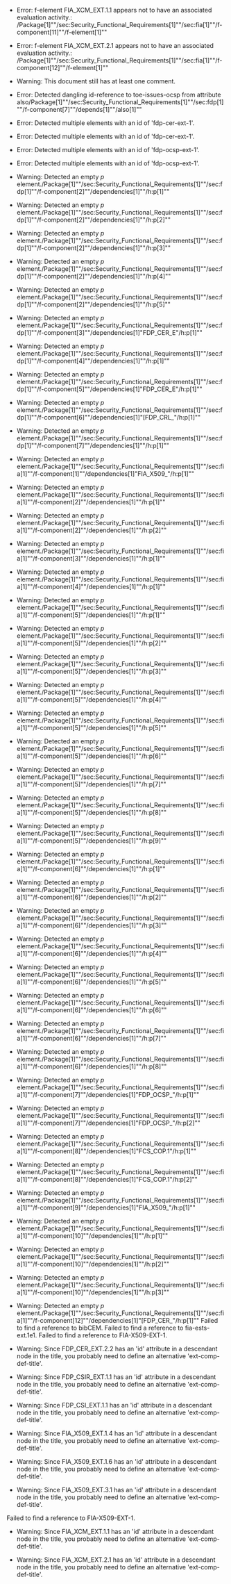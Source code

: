 * Error: f-element FIA_XCM_EXT.1.1  appears not to have an associated evaluation activity.:
        /Package[1]""/sec:Security_Functional_Requirements[1]""/sec:fia[1]""/f-component[11]""/f-element[1]""
* Error: f-element FIA_XCM_EXT.2.1  appears not to have an associated evaluation activity.:
        /Package[1]""/sec:Security_Functional_Requirements[1]""/sec:fia[1]""/f-component[12]""/f-element[1]""
* Warning: This document still has at least one comment.
* Error: Detected dangling id-reference to toe-issues-ocsp from attribute
        also/Package[1]""/sec:Security_Functional_Requirements[1]""/sec:fdp[1]""/f-component[7]""/depends[1]""/also[1]""
* Error: Detected multiple elements with an id of 'fdp-cer-ext-1'.
* Error: Detected multiple elements with an id of 'fdp-cer-ext-1'.
* Error: Detected multiple elements with an id of 'fdp-ocsp-ext-1'.
* Error: Detected multiple elements with an id of 'fdp-ocsp-ext-1'.
* Warning: Detected an empty _p_ element./Package[1]""/sec:Security_Functional_Requirements[1]""/sec:fdp[1]""/f-component[2]""/dependencies[1]""/h:p[1]""
* Warning: Detected an empty _p_ element./Package[1]""/sec:Security_Functional_Requirements[1]""/sec:fdp[1]""/f-component[2]""/dependencies[1]""/h:p[2]""
* Warning: Detected an empty _p_ element./Package[1]""/sec:Security_Functional_Requirements[1]""/sec:fdp[1]""/f-component[2]""/dependencies[1]""/h:p[3]""
* Warning: Detected an empty _p_ element./Package[1]""/sec:Security_Functional_Requirements[1]""/sec:fdp[1]""/f-component[2]""/dependencies[1]""/h:p[4]""
* Warning: Detected an empty _p_ element./Package[1]""/sec:Security_Functional_Requirements[1]""/sec:fdp[1]""/f-component[2]""/dependencies[1]""/h:p[5]""
* Warning: Detected an empty _p_ element./Package[1]""/sec:Security_Functional_Requirements[1]""/sec:fdp[1]""/f-component[3]""/dependencies[1]"FDP_CER_E"/h:p[1]""
* Warning: Detected an empty _p_ element./Package[1]""/sec:Security_Functional_Requirements[1]""/sec:fdp[1]""/f-component[4]""/dependencies[1]""/h:p[1]""
* Warning: Detected an empty _p_ element./Package[1]""/sec:Security_Functional_Requirements[1]""/sec:fdp[1]""/f-component[5]""/dependencies[1]"FDP_CER_E"/h:p[1]""
* Warning: Detected an empty _p_ element./Package[1]""/sec:Security_Functional_Requirements[1]""/sec:fdp[1]""/f-component[6]""/dependencies[1]"[FDP_CRL_"/h:p[1]""
* Warning: Detected an empty _p_ element./Package[1]""/sec:Security_Functional_Requirements[1]""/sec:fdp[1]""/f-component[7]""/dependencies[1]""/h:p[1]""
* Warning: Detected an empty _p_ element./Package[1]""/sec:Security_Functional_Requirements[1]""/sec:fia[1]""/f-component[1]""/dependencies[1]"FIA_X509_"/h:p[1]""
* Warning: Detected an empty _p_ element./Package[1]""/sec:Security_Functional_Requirements[1]""/sec:fia[1]""/f-component[2]""/dependencies[1]""/h:p[1]""
* Warning: Detected an empty _p_ element./Package[1]""/sec:Security_Functional_Requirements[1]""/sec:fia[1]""/f-component[2]""/dependencies[1]""/h:p[2]""
* Warning: Detected an empty _p_ element./Package[1]""/sec:Security_Functional_Requirements[1]""/sec:fia[1]""/f-component[3]""/dependencies[1]""/h:p[1]""
* Warning: Detected an empty _p_ element./Package[1]""/sec:Security_Functional_Requirements[1]""/sec:fia[1]""/f-component[4]""/dependencies[1]""/h:p[1]""
* Warning: Detected an empty _p_ element./Package[1]""/sec:Security_Functional_Requirements[1]""/sec:fia[1]""/f-component[5]""/dependencies[1]""/h:p[1]""
* Warning: Detected an empty _p_ element./Package[1]""/sec:Security_Functional_Requirements[1]""/sec:fia[1]""/f-component[5]""/dependencies[1]""/h:p[2]""
* Warning: Detected an empty _p_ element./Package[1]""/sec:Security_Functional_Requirements[1]""/sec:fia[1]""/f-component[5]""/dependencies[1]""/h:p[3]""
* Warning: Detected an empty _p_ element./Package[1]""/sec:Security_Functional_Requirements[1]""/sec:fia[1]""/f-component[5]""/dependencies[1]""/h:p[4]""
* Warning: Detected an empty _p_ element./Package[1]""/sec:Security_Functional_Requirements[1]""/sec:fia[1]""/f-component[5]""/dependencies[1]""/h:p[5]""
* Warning: Detected an empty _p_ element./Package[1]""/sec:Security_Functional_Requirements[1]""/sec:fia[1]""/f-component[5]""/dependencies[1]""/h:p[6]""
* Warning: Detected an empty _p_ element./Package[1]""/sec:Security_Functional_Requirements[1]""/sec:fia[1]""/f-component[5]""/dependencies[1]""/h:p[7]""
* Warning: Detected an empty _p_ element./Package[1]""/sec:Security_Functional_Requirements[1]""/sec:fia[1]""/f-component[5]""/dependencies[1]""/h:p[8]""
* Warning: Detected an empty _p_ element./Package[1]""/sec:Security_Functional_Requirements[1]""/sec:fia[1]""/f-component[5]""/dependencies[1]""/h:p[9]""
* Warning: Detected an empty _p_ element./Package[1]""/sec:Security_Functional_Requirements[1]""/sec:fia[1]""/f-component[6]""/dependencies[1]""/h:p[1]""
* Warning: Detected an empty _p_ element./Package[1]""/sec:Security_Functional_Requirements[1]""/sec:fia[1]""/f-component[6]""/dependencies[1]""/h:p[2]""
* Warning: Detected an empty _p_ element./Package[1]""/sec:Security_Functional_Requirements[1]""/sec:fia[1]""/f-component[6]""/dependencies[1]""/h:p[3]""
* Warning: Detected an empty _p_ element./Package[1]""/sec:Security_Functional_Requirements[1]""/sec:fia[1]""/f-component[6]""/dependencies[1]""/h:p[4]""
* Warning: Detected an empty _p_ element./Package[1]""/sec:Security_Functional_Requirements[1]""/sec:fia[1]""/f-component[6]""/dependencies[1]""/h:p[5]""
* Warning: Detected an empty _p_ element./Package[1]""/sec:Security_Functional_Requirements[1]""/sec:fia[1]""/f-component[6]""/dependencies[1]""/h:p[6]""
* Warning: Detected an empty _p_ element./Package[1]""/sec:Security_Functional_Requirements[1]""/sec:fia[1]""/f-component[6]""/dependencies[1]""/h:p[7]""
* Warning: Detected an empty _p_ element./Package[1]""/sec:Security_Functional_Requirements[1]""/sec:fia[1]""/f-component[6]""/dependencies[1]""/h:p[8]""
* Warning: Detected an empty _p_ element./Package[1]""/sec:Security_Functional_Requirements[1]""/sec:fia[1]""/f-component[7]""/dependencies[1]"FDP_OCSP_"/h:p[1]""
* Warning: Detected an empty _p_ element./Package[1]""/sec:Security_Functional_Requirements[1]""/sec:fia[1]""/f-component[7]""/dependencies[1]"FDP_OCSP_"/h:p[2]""
* Warning: Detected an empty _p_ element./Package[1]""/sec:Security_Functional_Requirements[1]""/sec:fia[1]""/f-component[8]""/dependencies[1]"FCS_COP.1"/h:p[1]""
* Warning: Detected an empty _p_ element./Package[1]""/sec:Security_Functional_Requirements[1]""/sec:fia[1]""/f-component[8]""/dependencies[1]"FCS_COP.1"/h:p[2]""
* Warning: Detected an empty _p_ element./Package[1]""/sec:Security_Functional_Requirements[1]""/sec:fia[1]""/f-component[9]""/dependencies[1]"FIA_X509_"/h:p[1]""
* Warning: Detected an empty _p_ element./Package[1]""/sec:Security_Functional_Requirements[1]""/sec:fia[1]""/f-component[10]""/dependencies[1]""/h:p[1]""
* Warning: Detected an empty _p_ element./Package[1]""/sec:Security_Functional_Requirements[1]""/sec:fia[1]""/f-component[10]""/dependencies[1]""/h:p[2]""
* Warning: Detected an empty _p_ element./Package[1]""/sec:Security_Functional_Requirements[1]""/sec:fia[1]""/f-component[10]""/dependencies[1]""/h:p[3]""
* Warning: Detected an empty _p_ element./Package[1]""/sec:Security_Functional_Requirements[1]""/sec:fia[1]""/f-component[12]""/dependencies[1]"[FDP_CER_"/h:p[1]""
 Failed to find a reference to bibCEM.
 Failed to find a reference to fia-ests-ext.1e1.
 Failed to find a reference to FIA-X509-EXT-1.
* Warning: Since FDP_CER_EXT.2.2 has an 'id' attribute in a descendant node in the title, you probably need to define an alternative 'ext-comp-def-title'.
                       
* Warning: Since FDP_CSIR_EXT.1.1 has an 'id' attribute in a descendant node in the title, you probably need to define an alternative 'ext-comp-def-title'.
                       
* Warning: Since FDP_CSI_EXT.1.1 has an 'id' attribute in a descendant node in the title, you probably need to define an alternative 'ext-comp-def-title'.
                       
* Warning: Since FIA_X509_EXT.1.4 has an 'id' attribute in a descendant node in the title, you probably need to define an alternative 'ext-comp-def-title'.
                       
* Warning: Since FIA_X509_EXT.1.6 has an 'id' attribute in a descendant node in the title, you probably need to define an alternative 'ext-comp-def-title'.
                       
* Warning: Since FIA_X509_EXT.3.1 has an 'id' attribute in a descendant node in the title, you probably need to define an alternative 'ext-comp-def-title'.
                       
 Failed to find a reference to FIA-X509-EXT-1.
* Warning: Since FIA_XCM_EXT.1.1 has an 'id' attribute in a descendant node in the title, you probably need to define an alternative 'ext-comp-def-title'.
                       
* Warning: Since FIA_XCM_EXT.2.1 has an 'id' attribute in a descendant node in the title, you probably need to define an alternative 'ext-comp-def-title'.
                       
